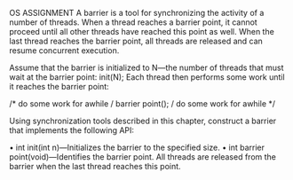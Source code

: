 OS ASSIGNMENT
A barrier is a tool for synchronizing the activity of a number of threads. When a thread reaches a barrier point, it cannot proceed until all other threads have reached this point as well. When the last thread reaches the barrier point, all threads are released and can resume concurrent execution.

Assume that the barrier is initialized to N—the number of threads that must wait at the barrier point: init(N); Each thread then performs some work until it reaches the barrier point:

/* do some work for awhile / barrier point(); / do some work for awhile */

Using synchronization tools described in this chapter, construct a barrier that implements the following API:

• int init(int n)—Initializes the barrier to the specified size. • int barrier point(void)—Identifies the barrier point. All threads are released from the barrier when the last thread reaches this point.

